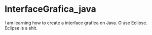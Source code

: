 # InterfaceGrafica_java
I am learning how to create a interface grafica on Java. O use Eclipse. Eclipse is a shit.
